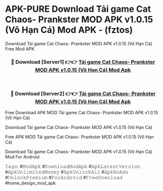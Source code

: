 # APK-PURE Download Tải game Cat Chaos- Prankster MOD APK v1.0.15 (Vô Hạn Cá) Mod APK - (fztos)
Download Tải game Cat Chaos- Prankster MOD APK v1.0.15 (Vô Hạn Cá) Free Mod APK

<div align="center">
<h3>🔴 Download [Server1] 👉👉 <a href="https://apk-comot.site?title=Tải_game_Cat_Chaos-_Prankster_MOD_APK_v1.0.15_(Vô_Hạn_Cá)">Tải game Cat Chaos- Prankster MOD APK v1.0.15 (Vô Hạn Cá) Mod Apk</a></h3><br>

<h3>🔴 Download [Server2] 👉👉 <a href="https://apk-comot.site?title=Tải_game_Cat_Chaos-_Prankster_MOD_APK_v1.0.15_(Vô_Hạn_Cá)">Tải game Cat Chaos- Prankster MOD APK v1.0.15 (Vô Hạn Cá) Mod Apk</a></h3>
</div>


Free Download APK MOD Tải game Cat Chaos- Prankster MOD APK v1.0.15 (Vô Hạn Cá)

Download Tải game Cat Chaos- Prankster MOD APK v1.0.15 (Vô Hạn Cá) 

Free APK MOD Tải game Cat Chaos- Prankster MOD APK v1.0.15 (Vô Hạn Cá) 

Download Tải game Cat Chaos- Prankster MOD APK v1.0.15 (Vô Hạn Cá) Mod For Android

𝚃𝚊𝚐𝚜: #𝙼𝚘𝚍𝙰𝚙𝚔 #𝙳𝚘𝚠𝚗𝚕𝚘𝚊𝚍𝙼𝚘𝚍𝙰𝚙𝚔 #𝙰𝚙𝚔𝙻𝚊𝚝𝚎𝚜𝚝𝚅𝚎𝚛𝚜𝚒𝚘𝚗 #𝙰𝚙𝚔𝚄𝚗𝚕𝚒𝚖𝚒𝚝𝚎𝚍𝙼𝚘𝚗𝚎𝚢 #𝙰𝚙𝚔𝚄𝚗𝚕𝚘𝚌𝚔𝙰𝚕𝚕 #𝙰𝚙𝚔𝙽𝚘𝙰𝚍𝚜 #𝚄𝚗𝚕𝚘𝚌𝚔𝙿𝚛𝚎𝚖𝚒𝚞𝚖 #𝙵𝚘𝚛𝙰𝚗𝚍𝚛𝚘𝚒𝚍 #𝙵𝚛𝚎𝚎𝙳𝚘𝚠𝚗𝚕𝚘𝚊𝚍 #home_design_mod_apk